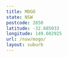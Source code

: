 ```yaml
---
title: MOGO
state: NSW
postcode: 2850
latitude: -32.685033
longitude: 149.602925
url: /nsw/mogo/
layout: suburb
---
```

